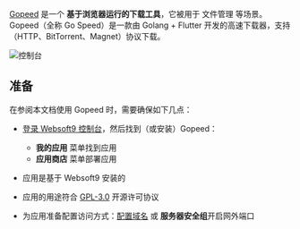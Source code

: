 [Gopeed](https://gopeed.com/) 是一个 **基于浏览器运行的下载工具**，它被用于 文件管理  等场景。Gopeed（全称 Go Speed）是一款由 Golang + Flutter 开发的高速下载器，支持（HTTP、BitTorrent、Magnet）协议下载。


![控制台](https://libs.websoft9.com/Websoft9/DocsPicture/zh/gopeed/gopeed-gui-websoft9.webp)


## 准备

在参阅本文档使用 Gopeed 时，需要确保如下几点：

- [登录 Websoft9 控制台](./login-console)，然后找到（或安装）Gopeed：
  - **我的应用** 菜单找到应用 
  - **应用商店** 菜单部署应用

- 应用是基于 Websoft9 安装的


- 应用的用途符合 [GPL-3.0](https://opensource.org/licenses/GPL-3.0) 开源许可协议


- 为应用准备配置访问方式：[配置域名](./domain-set) 或 **服务器安全组**开启网外端口